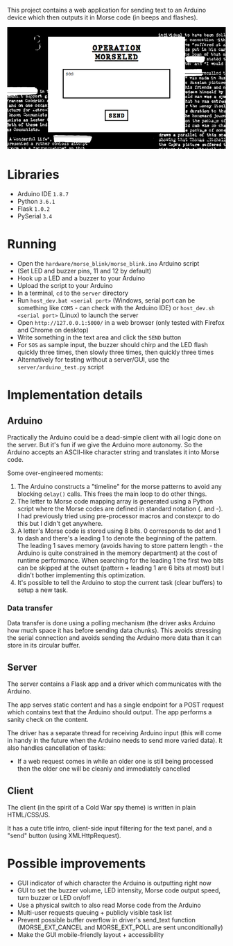 This project contains a web application for sending text to an Arduino device which then outputs it in Morse code (in beeps and flashes).

![](screenshot.png)

# Libraries
* Arduino IDE `1.8.7`
* Python `3.6.1`
* Flask `1.0.2`
* PySerial `3.4`

# Running
* Open the `hardware/morse_blink/morse_blink.ino` Arduino script
* (Set LED and buzzer pins, 11 and 12 by default)
* Hook up a LED and a buzzer to your Arduino
* Upload the script to your Arduino
* In a terminal, `cd` to the `server` directory
* Run `host_dev.bat <serial port>` (Windows, serial port can be something like `COM5` - can check with the Arduino IDE) or `host_dev.sh <serial port>` (Linux) to launch the server
* Open `http://127.0.0.1:5000/` in a web browser (only tested with Firefox and Chrome on desktop)
* Write something in the text area and click the `SEND` button
* For `SOS` as sample input, the buzzer should chirp and the LED flash quickly three times, then slowly three times, then quickly three times
* Alternatively for testing without a server/GUI, use the `server/arduino_test.py` script

# Implementation details
## Arduino
Practically the Arduino could be a dead-simple client with all logic done on the server. But it's fun if we give the Arduino more autonomy. So the Arduino accepts an ASCII-like character string and translates it into Morse code.

Some over-engineered moments:
1. The Arduino constructs a "timeline" for the morse patterns to avoid any blocking `delay()` calls. This frees the main loop to do other things.
2. The letter to Morse code mapping array is generated using a Python script where the Morse codes are defined in standard notation (. and -). I had previously tried using pre-processor macros and constexpr to do this but I didn't get anywhere.
3. A letter's Morse code is stored using 8 bits. 0 corresponds to dot and 1 to dash and there's a leading 1 to denote the beginning of the pattern. The leading 1 saves memory (avoids having to store pattern length - the Arduino is quite constrained in the memory department) at the cost of runtime performance. When searching for the leading 1 the first two bits can be skipped at the outset (pattern + leading 1 are 6 bits at most) but I didn't bother implementing this optimization.
4. It's possible to tell the Arduino to stop the current task (clear buffers) to setup a new task.

### Data transfer
Data transfer is done using a polling mechanism (the driver asks Arduino how much space it has before sending data chunks). This avoids stressing the serial connection and avoids sending the Arduino more data than it can store in its circular buffer.

## Server
The server contains a Flask app and a driver which communicates with the Arduino.

The app serves static content and has a single endpoint for a POST request which contains text that the Arduino should output. The app performs a sanity check on the content.

The driver has a separate thread for receiving Arduino input (this will come in handy in the future when the Arduino needs to send more varied data). It also handles cancellation of tasks:
* If a web request comes in while an older one is still being processed then the older one will be cleanly and immediately cancelled

## Client
The client (in the spirit of a Cold War spy theme) is written in plain HTML/CSS/JS.

It has a cute title intro, client-side input filtering for the text panel, and a "send" button (using XMLHttpRequest).

# Possible improvements
* GUI indicator of which character the Arduino is outputting right now
* GUI to set the buzzer volume, LED intensity, Morse code output speed, turn buzzer or LED on/off
* Use a physical switch to also read Morse code from the Arduino
* Multi-user requests queuing + publicly visible task list
* Prevent possible buffer overflow in driver's send_text function (MORSE_EXT_CANCEL and MORSE_EXT_POLL are sent unconditionally)
* Make the GUI mobile-friendly layout + accessibility
